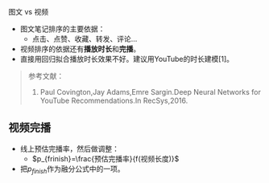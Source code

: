 图文 vs 视频

- 图文笔记排序的主要依据：
  - 点击、点赞、收藏、转发、评论…
- 视频排序的依据还有**播放时长**和**完播**。
- 直接用回归拟合播放时长效果不好。建议用YouTube的时长建模[1]。

>  参考文献：
>
> 1. Paul Covington,Jay Adams,Emre Sargin.Deep Neural Networks for YouTube Recommendations.In RecSys,2016.

## 视频完播

- 线上预估完播率，然后做调整：
  - $p_{frinish}=\frac{预估完播率}{f(视频长度)}$
- 把$p_{finish}$作为融分公式中的一项。